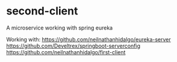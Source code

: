 # second-client
A microservice working with spring eureka


Working with:
https://github.com/neilnathanhidalgo/eureka-server
https://github.com/Develtrex/springboot-serverconfig
https://github.com/neilnathanhidalgo/first-client
